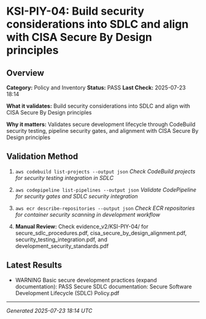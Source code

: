 # KSI-PIY-04: Build security considerations into SDLC and align with CISA Secure By Design principles

## Overview

**Category:** Policy and Inventory
**Status:** PASS
**Last Check:** 2025-07-23 18:14

**What it validates:** Build security considerations into SDLC and align with CISA Secure By Design principles

**Why it matters:** Validates secure development lifecycle through CodeBuild security testing, pipeline security gates, and alignment with CISA Secure By Design principles

## Validation Method

1. `aws codebuild list-projects --output json`
   *Check CodeBuild projects for security testing integration in SDLC*

2. `aws codepipeline list-pipelines --output json`
   *Validate CodePipeline for security gates and SDLC security integration*

3. `aws ecr describe-repositories --output json`
   *Check ECR repositories for container security scanning in development workflow*

4. **Manual Review:** Check evidence_v2/KSI-PIY-04/ for secure_sdlc_procedures.pdf, cisa_secure_by_design_alignment.pdf, security_testing_integration.pdf, and development_security_standards.pdf

## Latest Results

- WARNING Basic secure development practices (expand documentation): PASS Secure SDLC documentation: Secure Software Development Lifecycle (SDLC) Policy.pdf

---
*Generated 2025-07-23 18:14 UTC*